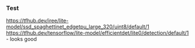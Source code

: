 
### Test
https://tfhub.dev/iree/lite-model/ssd_spaghettinet_edgetpu_large_320/uint8/default/1
https://tfhub.dev/tensorflow/lite-model/efficientdet/lite0/detection/default/1 - looks good
